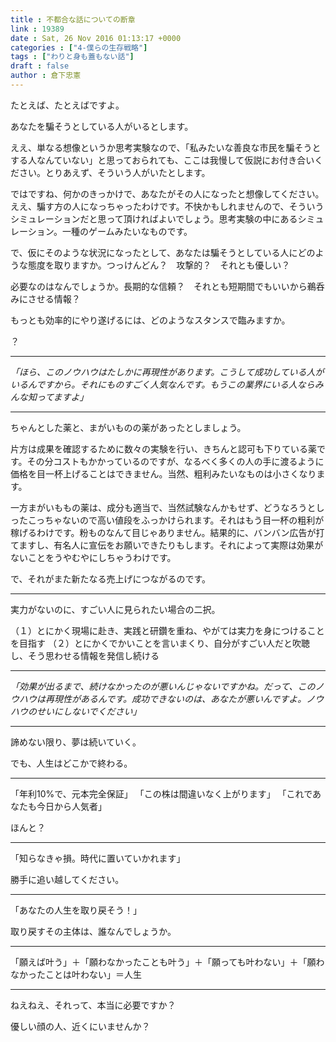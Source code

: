 ```yaml
---
title : 不都合な話についての断章
link : 19389
date : Sat, 26 Nov 2016 01:13:17 +0000
categories : ["4-僕らの生存戦略"]
tags : ["わりと身も蓋もない話"]
draft : false
author : 倉下忠憲
---
```


たとえば、たとえばですよ。

あなたを騙そうとしている人がいるとします。

ええ、単なる想像というか思考実験なので、「私みたいな善良な市民を騙そうとする人なんていない」と思っておられても、ここは我慢して仮説にお付き合いください。とりあえず、そういう人がいたとします。

ではですね、何かのきっかけで、あなたがその人になったと想像してください。ええ、騙す方の人になっちゃったわけです。不快かもしれませんので、そういうシミュレーションだと思って頂ければよいでしょう。思考実験の中にあるシミュレーション。一種のゲームみたいなものです。

で、仮にそのような状況になったとして、あなたは騙そうとしている人にどのような態度を取りますか。つっけんどん？　攻撃的？　それとも優しい？

必要なのはなんでしょうか。長期的な信頼？　それとも短期間でもいいから鵜呑みにさせる情報？

もっとも効率的にやり遂げるには、どのようなスタンスで臨みますか。

？

<hr />

<em>「ほら、このノウハウはたしかに再現性があります。こうして成功している人がいるんですから。それにものすごく人気なんです。もうこの業界にいる人ならみんな知ってますよ」</em>

<hr />

ちゃんとした薬と、まがいものの薬があったとしましょう。

片方は成果を確認するために数々の実験を行い、きちんと認可も下りている薬です。その分コストもかかっているのですが、なるべく多くの人の手に渡るように価格を目一杯上げることはできません。当然、粗利みたいなものは小さくなります。

一方まがいももの薬は、成分も適当で、当然試験なんかもせず、どうなろうとしったこっちゃないので高い値段をふっかけられます。それはもう目一杯の粗利が稼げるわけです。粉ものなんて目じゃありません。結果的に、バンバン広告が打てますし、有名人に宣伝をお願いできたりもします。それによって実際は効果がないことをうやむやにしちゃうわけです。

で、それがまた新たなる売上げにつながるのです。

<hr />

実力がないのに、すごい人に見られたい場合の二択。

（１）とにかく現場に赴き、実践と研鑽を重ね、やがては実力を身につけることを目指す
（２）とにかくでかいことを言いまくり、自分がすごい人だと吹聴し、そう思わせる情報を発信し続ける

<hr />

<em>「効果が出るまで、続けなかったのが悪いんじゃないですかね。だって、このノウハウは再現性があるんです。成功できないのは、あなたが悪いんですよ。ノウハウのせいにしないでください」</em>

<hr />

諦めない限り、夢は続いていく。

でも、人生はどこかで終わる。

<hr />

「年利10%で、元本完全保証」
「この株は間違いなく上がります」
「これであなたも今日から人気者」

ほんと？

<hr />

「知らなきゃ損。時代に置いていかれます」

勝手に追い越してください。

<hr />

「あなたの人生を取り戻そう！」

取り戻すその主体は、誰なんでしょうか。

<hr />

「願えば叶う」＋「願わなかったことも叶う」＋「願っても叶わない」＋「願わなかったことは叶わない」＝人生

<hr />

ねえねえ、それって、本当に必要ですか？

優しい顔の人、近くにいませんか？




